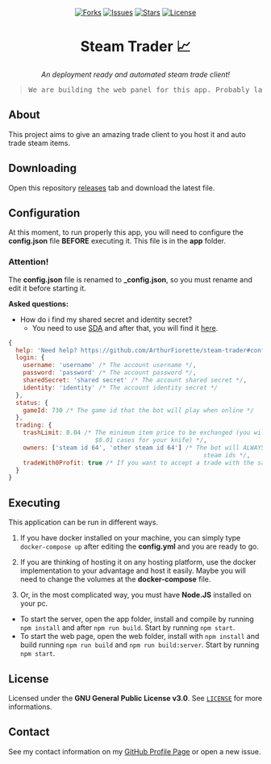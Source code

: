 <p align="center">
  <a href="https://github.com/ArthurFiorette/nickrep/network"><img
      src="https://img.shields.io/github/forks/ArthurFiorette/steam-trader?logo=github&style=flat-square&label=Forks"
      alt="Forks" /></a>
  <a href="https://github.com/ArthurFiorette/nickrep/issues"><img
      src="https://img.shields.io/github/issues/ArthurFiorette/steam-trader?logo=github&style=flat-square&label=Issues"
      alt="Issues" /></a>
  <a href="https://github.com/ArthurFiorette/nickrep/stargazers"><img
      src="https://img.shields.io/github/stars/ArthurFiorette/steam-trader?logo=github&style=flat-square&label=Stars"
      alt="Stars" /></a>
  <a href="https://github.com/ArthurFiorette/nickrep/blob/main/LICENSE"><img
      src="https://img.shields.io/github/license/ArthurFiorette/steam-trader?logo=github&style=flat-square&label=License"
      alt="License" /></a>
</p>

<h1 align="center">
  <strong>Steam Trader 📈</strong>
</h1>
<p align="center">
  <i>An deployment ready and automated steam trade client!</i>
</p>

> <pre align="center">We are building the web panel for this app. Probably launched at 1.3.0. Wait for it <a href=https://github.com/ArthurFiorette/steam-trader/releases>here</a>!</pre>

## About

This project aims to give an amazing trade client to you host it and auto trade steam items.

## Downloading

Open this repository [releases](https://github.com/ArthurFiorette/steam-trader/releases) tab and download the latest file.

## Configuration

At this moment, to run properly this app, you will need to configure the **config.json** file **BEFORE** executing it. This file is in the **app** folder.

### Attention!

The **config.json** file is renamed to **\_config.json**, so you must rename and edit it before starting it.

**Asked questions:**

- How do i find my shared secret and identity secret?
  - You need to use [SDA](https://github.com/Jessecar96/SteamDesktopAuthenticator) and after that, you will find it [here](https://www.youtube.com/watch?v=JjdOJVSZ9Mo).

```js
{
  help: 'Need help? https://github.com/ArthurFiorette/steam-trader#configuration',
  login: {
    username: 'username' /* The account username */,
    password: 'password' /* The account password */,
    sharedSecret: 'shared secret' /* The account shared secret */,
    identity: 'identity' /* The account identity secret */
  },
  status: {
    gameId: 730 /* The game id that the bot will play when online */
  },
  trading: {
    trashLimit: 0.04 /* The minimum item price to be exchanged (you will not want 10000
                        $0.01 cases for your knife) */,
    owners: ['steam id 64', 'other steam id 64'] /* The bot will ALWAYS accept trades from this
                                                      steam ids */,
    tradeWith0Profit: true /* If you want to accept a trade with the same price in both sides */
  }
}
```

## Executing

This application can be run in different ways.

1. If you have docker installed on your machine, you can simply type `docker-compose up` after editing the **config.yml** and you are ready to go.

2. If you are thinking of hosting it on any hosting platform, use the docker implementation to your advantage and host it easily. Maybe you will need to change the volumes at the **docker-compose** file.

3. Or, in the most complicated way, you must have **Node.JS** installed on your pc.

- To start the server, open the app folder, install and compile by running `npm install` and after `npm run build`. Start by running `npm start`.
- To start the web page, open the web folder, install with `npm install` and build running `npm run build` and `npm run build:server`. Start by running `npm start`.

## License

Licensed under the **GNU General Public License v3.0**. See [`LICENSE`](LICENSE) for more informations.

## Contact

See my contact information on my [GitHub Profile Page](https://github.com/ArthurFiorette) or open a new issue.
